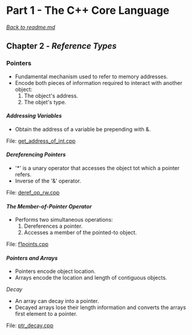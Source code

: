 # Part 1 - The C++ Core Language

[*Back to readme.md*](../readme.md)

## Chapter 2 - _Reference Types_

### Pointers

- Fundamental mechanism used to refer to memory addresses.
- Encode both pieces of information required to interact with another object:
    1. The object's address.
    2. The objet's type.

#### *Addressing Variables*

- Obtain the address of a variable be prepending with &.

File: [get_address_of_int.cpp](./get_address_of_int.cpp)

#### *Dereferencing Pointers*

- '*' is a unary operator that accesses the object tot which a pointer refers.
- Inverse of the '&' operator.

File: [deref_op_rw.cpp](./deref_op_rw.cpp)

#### *The Member-of-Pointer Operator*

- Performs two simultaneous operations:
    1. Dereferences a pointer.
    2. Accesses a member of the pointed-to object.

File: [f1points.cpp](../P1C2/f1points.cpp)

#### *Pointers and Arrays*

- Pointers encode object location.
- Arrays encode the location and length of contiguous objects.

*Decay*
- An array can decay into a pointer.
- Decayed arrays lose their length information and converts the arrays first element to a pointer.

File: [ptr_decay.cpp](./ptr_decay)